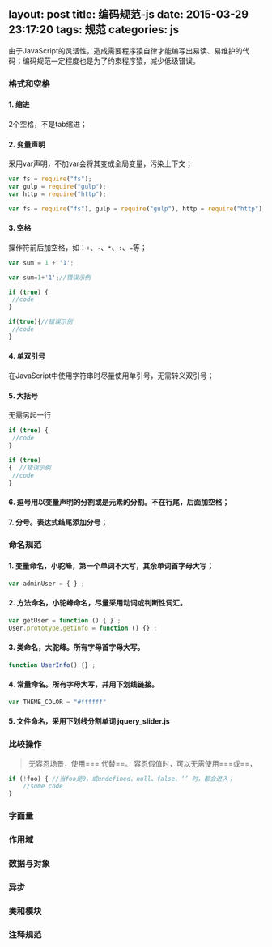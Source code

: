 layout: post
title: 编码规范-js
date: 2015-03-29 23:17:20
tags: 规范
categories: js
---
由于JavaScript的灵活性，造成需要程序猿自律才能编写出易读、易维护的代码；编码规范一定程度也是为了约束程序猿，减少低级错误。
<!-- more -->

### 格式和空格
#### 1. 缩进
2个空格，不是tab缩进；
#### 2. 变量声明
采用var声明，不加var会将其变成全局变量，污染上下文；
```javascript
var fs = require("fs");
var gulp = require("gulp");
var http = require("http");
```
```javascript
var fs = require("fs"), gulp = require("gulp"), http = require("http"); //错误示例
```
#### 3. 空格
操作符前后加空格，如：`+`、`-`、`*`、`÷`、`=`等；
```javascript
var sum = 1 + '1';

var sum=1+'1';//错误示例

if (true) {
 //code
}

if(true){//错误示例
 //code
}
```
#### 4. 单双引号
在JavaScript中使用字符串时尽量使用单引号，无需转义双引号；

#### 5. 大括号
无需另起一行
```javascript
if (true) {
 //code
}

if (true)
{  //错误示例
 //code
}
```

#### 6. 逗号用以变量声明的分割或是元素的分割。不在行尾，后面加空格；

#### 7. 分号。表达式结尾添加分号；

### 命名规范

#### 1. 变量命名，小驼峰，第一个单词不大写，其余单词首字母大写；
```javascript
var adminUser = { } ;
```
#### 2. 方法命名，小驼峰命名，尽量采用动词或判断性词汇。
```javascript
var getUser = function () { } ;
User.prototype.getInfo = function () {} ; 
```
#### 3. 类命名，大驼峰。所有字母首字母大写。
```javascript
function UserInfo() {} ; 
```

#### 4. 常量命名。所有字母大写，并用下划线链接。
```javascript
var THEME_COLOR = "#ffffff"
```

#### 5. 文件命名，采用下划线分割单词 jquery_slider.js

### 比较操作
> 无容忍场景，使用=== 代替==。
容忍假值时，可以无需使用===或==，  

```javascript
if (!foo) { //当foo是0，或undefined、null、false、‘’ 时，都会进入；
	//some code
}
```
### 字面量

### 作用域

### 数据与对象

### 异步

### 类和模块

### 注释规范